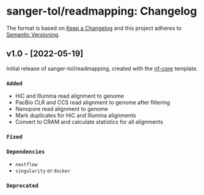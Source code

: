 # sanger-tol/readmapping: Changelog

The format is based on [Keep a Changelog](https://keepachangelog.com/en/1.0.0/)
and this project adheres to [Semantic Versioning](https://semver.org/spec/v2.0.0.html).

## v1.0 - [2022-05-19]

Initial release of sanger-tol/readmapping, created with the [nf-core](https://nf-co.re/) template.

### `Added`
- HiC and Illumina read alignment to genome
- PacBio CLR and CCS read alignment to genome after filtering
- Nanopore read alignment to genome
- Mark duplicates for HiC and Illumina alignments
- Convert to CRAM and calculate statistics for all alignments

### `Fixed`

### `Dependencies`
- `nextflow`
- `singularity` or `docker`

### `Deprecated`
